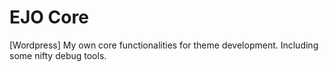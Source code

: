 # EJO Core
[Wordpress] My own core functionalities for theme development. Including some nifty debug tools.
